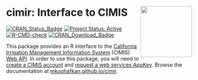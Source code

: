 # cimir: Interface to CIMIS <a href='https://github.com/mkoohafkan/cimir'><img src='man/figures/logo.png' align="right" height="139" /></a>

<!-- badges: start -->
[![CRAN_Status_Badge](http://www.r-pkg.org/badges/version/cimir)](http://cran.r-project.org/package=cimir)
[![Project Status: Active](https://www.repostatus.org/badges/latest/active.svg)](https://www.repostatus.org/#active)
[![R-CMD-check](https://github.com/mkoohafkan/cimir/actions/workflows/R-CMD-check.yaml/badge.svg)](https://github.com/mkoohafkan/cimir/actions/workflows/R-CMD-check.yaml)
[![CRAN_Download_Badge](https://cranlogs.r-pkg.org/badges/grand-total/cimir)](http://cran.r-project.org/package=cimir)
<!-- badges: end -->

This package provides an R interface to the 
[California Irrigation Management Information System](https://cimis.water.ca.gov/)
(CIMIS) [Web API](http://et.water.ca.gov/Home/Index). In order to use 
this package, you will need to 
[create a CIMIS account](https://cimis.water.ca.gov/Auth/Register.aspx) 
and [request a web services AppKey](https://et.water.ca.gov/Home/Register/). 
Browse the documentation at 
[mkoohafkan.github.io/cimir](https://mkoohafkan.github.io/cimir/).
